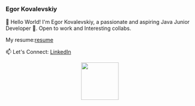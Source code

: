 ### Egor Kovalevskiy  

👋 Hello World! I'm Egor Kovalevskiy, a passionate and aspiring Java Junior Developer 🚀. Open to work and Interesting collabs.

My resume:<a href = "https://docs.google.com/document/d/e/2PACX-1vSh-cewfrrfJ4lPDYhMuqBRqKmjFBReZf0g1dcnkf0L5FYPEjSTVbW5k_CA9C24JGPNLuFPRKbyUVPF/pub">resume</a>



📫 Let's Connect:
 <a href = "https://www.linkedin.com/in/%D0%B5%D0%B3%D0%BE%D1%80-%D0%BA%D0%BE%D0%B2%D0%B0%D0%BB%D0%B5%D0%B2%D1%81%D0%BA%D0%B8%D0%B9-52b6972b1?utm_source=share&utm_campaign=share_via&utm_content=profile&utm_medium=ios_app">LinkedIn</a>

<div id="header" align="center">
  <img src="https://media.giphy.com/media/M9gbBd9nbDrOTu1Mqx/giphy.gif" width="100"/>
</div>

